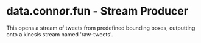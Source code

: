 # data.conn*o*r.fun - Stream Producer

This opens a stream of tweets from predefined bounding boxes, outputting onto a kinesis stream named 'raw-tweets'.
